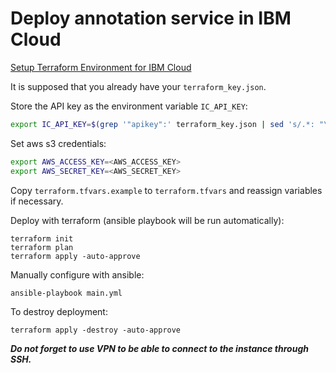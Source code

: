 # Deploy annotation service in IBM Cloud

[Setup Terraform Environment for IBM Cloud](https://ibm.github.io/cloud-enterprise-examples/iac/setup-environment)

It is supposed that you already have your `terraform_key.json`.

Store the API key as the environment variable `IC_API_KEY`:
```bash
export IC_API_KEY=$(grep '"apikey":' terraform_key.json | sed 's/.*: "\(.*\)".*/\1/')
```

Set aws s3 credentials:
```bash
export AWS_ACCESS_KEY=<AWS_ACCESS_KEY>
export AWS_SECRET_KEY=<AWS_SECRET_KEY>
```

Copy `terraform.tfvars.example` to `terraform.tfvars` and reassign variables if necessary.

Deploy with terraform (ansible playbook will be run automatically):
```
terraform init
terraform plan
terraform apply -auto-approve
```

Manually configure with ansible:
```
ansible-playbook main.yml
```

To destroy deployment:
```
terraform apply -destroy -auto-approve
```

***Do not forget to use VPN to be able to connect to the instance through SSH.***
